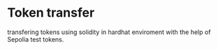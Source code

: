 # Token transfer
transfering tokens using solidity in hardhat enviroment with the help of Sepolia test tokens. 
